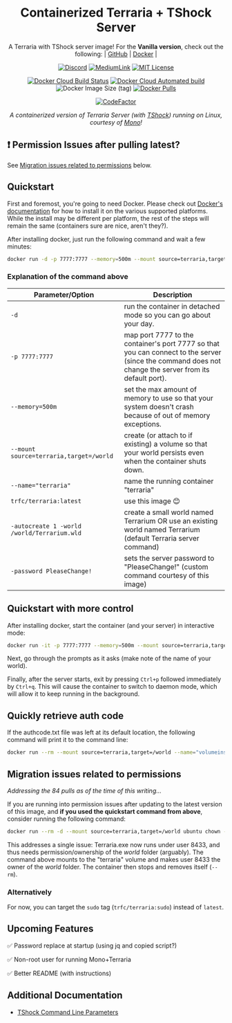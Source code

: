 <div align="center">

# Containerized Terraria + TShock Server

A Terraria with TShock server image! For the **Vanilla version**, check out the following: | [GitHub](https://github.com/JoshuaTheMiller/Vanilla-Terraria) | [Docker][vanDockerHub] |

[![Discord](https://img.shields.io/discord/768637103402909716?label=Discord&style=flat-square)](https://discordapp.com/widget?id=768637103402909716&theme=dark) [![MediumLink](https://img.shields.io/badge/Read%20about%20me%20on%20-Medium-lightgrey?style=flat-square)][medium] [![MIT License](https://img.shields.io/dub/l/vibe-d.svg?style=flat-square)](https://github.com/JoshuaTheMiller/Terraria) 

[![Docker Cloud Build Status](https://img.shields.io/docker/cloud/build/trfc/terraria?style=flat-square)][dockerHub] [![Docker Cloud Automated build](https://img.shields.io/docker/cloud/automated/trfc/terraria?style=flat-square)][dockerHub] ![Docker Image Size (tag)](https://img.shields.io/docker/image-size/trfc/terraria/latest?style=flat-square) [![Docker Pulls](https://img.shields.io/docker/pulls/trfc/terraria?style=flat-square)][dockerHub]

[![CodeFactor](https://www.codefactor.io/repository/github/joshuathemiller/terraria/badge)](https://www.codefactor.io/repository/github/joshuathemiller/terraria)

*A containerized version of Terraria Server (with [TShock](https://tshock.co/xf/index.php)) running on Linux, courtesy of [Mono](https://www.mono-project.com/)!*

</div>

## ❗ Permission Issues after pulling latest?

See [Migration issues related to permissions](#Migration-issues-related-to-permissions) below.

## Quickstart

First and foremost, you're going to need Docker. Please check out [Docker's documentation](https://docs.docker.com/engine/install/) for how to install it on the various supported platforms. While the install may be different per platform, the rest of the steps will remain the same (containers sure are nice, aren't they?).

After installing docker, just run the following command and wait a few minutes:

```bash
docker run -d -p 7777:7777 --memory=500m --mount source=terraria,target=/world --name="terraria" trfc/terraria:latest -autocreate 1 -world /world/Terrarium.wld -password PleaseChange!
```

### Explanation of the command above

| Parameter/Option | Description |
| - | - |
| `-d` | run the container in detached mode so you can go about your day. |
| `-p 7777:7777` | map port 7777 to the container's port 7777 so that you can connect to the server (since the command does not change the server from its default port). |
| `--memory=500m` | set the max amount of memory to use so that your system doesn't crash because of out of memory exceptions. |
| `--mount source=terraria,target=/world` | create (or attach to if existing) a volume so that your world persists even when the container shuts down. |
| `--name="terraria"` | name the running container "terraria" |
| `trfc/terraria:latest` | use this image 😊 |
| `-autocreate 1 -world /world/Terrarium.wld` | create a small world named Terrarium OR use an existing world named Terrarium (default Terraria server command) |
| `-password PleaseChange!` | sets the server password to "PleaseChange!" (custom command courtesy of this image) |

## Quickstart with more control

After installing docker, start the container (and your server) in interactive mode:

```bash
docker run -it -p 7777:7777 --memory=500m --mount source=terraria,target=/world --name="terraria" trfc/terraria:latest
```

Next, go through the prompts as it asks (make note of the name of your world).

Finally, after the server starts, exit by pressing `Ctrl+p` followed immediately by `Ctrl+q`. This will cause the container to switch to daemon mode, which will allow it to keep running in the background.

## Quickly retrieve auth code

If the authcode.txt file was left at its default location, the following command will print it to the command line:

```bash
docker run --rm --mount source=terraria,target=/world --name="volumeinspect" trfc/vimtainer cat /world/authcode.txt
```

## Migration issues related to permissions

*Addressing the 84 pulls as of the time of this writing...*

If you are running into permission issues after updating to the latest version of this image, and **if you used the quickstart command from above**, consider running the following command:

```bash
docker run --rm -d --mount source=terraria,target=/world ubuntu chown -R 8433 world
```

This addresses a single issue: Terraria.exe now runs under user 8433, and thus needs permission/ownership of the *world* folder (arguably). The command above mounts to the "terraria" volume and makes user 8433 the owner of the *world* folder. The container then stops and removes itself (`--rm`).

### Alternatively

For now, you can target the `sudo` tag (`trfc/terraria:sudo`) instead of `latest`.

## Upcoming Features

✅ Password replace at startup (using jq and copied script?)

✅ Non-root user for running Mono+Terraria

✅ Better README (with instructions)

## Additional Documentation

* [TShock Command Line Parameters](https://tshock.readme.io/docs/command-line-parameters)

[dockerHub]: https://hub.docker.com/repository/docker/trfc/terraria
[vanDockerHub]: https://hub.docker.com/repository/docker/trfc/vanilla-terraria
[medium]: https://bit.ly/MediumTerrariaServer
